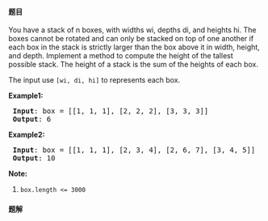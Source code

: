#### 题目
<p>You have a stack of n boxes, with widths wi, depths di, and heights hi. The boxes cannot be rotated and can only be stacked on top of one another if each box in the stack is strictly larger than the box above it in width, height, and depth. Implement a method to compute the height of the tallest possible stack. The height of a stack is the sum of the heights of each box.</p>

<p>The input use <code>[wi, di, hi]</code>&nbsp;to represents each box.</p>

<p><strong>Example1:</strong></p>

<pre>
<strong> Input</strong>: box = [[1, 1, 1], [2, 2, 2], [3, 3, 3]]
<strong> Output</strong>: 6
</pre>

<p><strong>Example2:</strong></p>

<pre>
<strong> Input</strong>: box = [[1, 1, 1], [2, 3, 4], [2, 6, 7], [3, 4, 5]]
<strong> Output</strong>: 10
</pre>

<p><strong>Note:</strong></p>

<ol>
	<li><code>box.length &lt;= 3000</code></li>
</ol>


 #### 题解